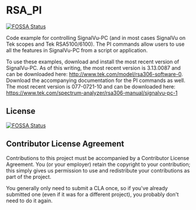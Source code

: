# RSA_PI
[![FOSSA Status](https://app.fossa.io/api/projects/git%2Bgithub.com%2Ftektronixofficial%2FRSA_PI.svg?type=shield)](https://app.fossa.io/projects/git%2Bgithub.com%2Ftektronixofficial%2FRSA_PI?ref=badge_shield)


Code example for controlling SignalVu-PC (and in most cases SignalVu on Tek scopes and Tek RSA5100/6100). The PI commands allow users to use all the features in SignalVu-PC from a script or application.

To use these examples, download and install the most recent version of SignalVu-PC. As of this writing, the most recent version is 3.13.0087 and can be downloaded here: http://www.tek.com/model/rsa306-software-0. Download the accompanying documentation for the PI commands as well. The most recent version is 077-0721-10 and can be downloaded here: https://www.tek.com/spectrum-analyzer/rsa306-manual/signalvu-pc-1


## License
[![FOSSA Status](https://app.fossa.io/api/projects/git%2Bgithub.com%2Ftektronixofficial%2FRSA_PI.svg?type=large)](https://app.fossa.io/projects/git%2Bgithub.com%2Ftektronixofficial%2FRSA_PI?ref=badge_large)


## Contributor License Agreement
Contributions to this project must be accompanied by a Contributor License Agreement. You (or your employer) retain the copyright to your contribution; this simply gives us permission to use and redistribute your contributions as part of the project.

You generally only need to submit a CLA once, so if you've already submitted one (even if it was for a different project), you probably don't need to do it again.
